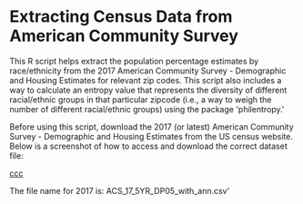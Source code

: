 # Extracting Census Data from American Community Survey  

This R script helps extract the population percentage estimates by race/ethnicity from the 2017 American Community Survey - Demographic and Housing Estimates for relevant zip codes. This script also includes a way to calculate an entropy value that represents the diversity of different racial/ethnic groups in that particular zipcode (i.e., a way to weigh the number of different racial/ethnic groups) using the package 'philentropy.'

Before using this script, download the 2017 (or latest) American Community Survey - Demographic and Housing Estimates from the US census website. Below is a screenshot of how to access and download the correct dataset file:

[ccc](ACS_dataset_extraction_screenshot.png)

The file name for 2017 is: ACS_17_5YR_DP05_with_ann.csv'
